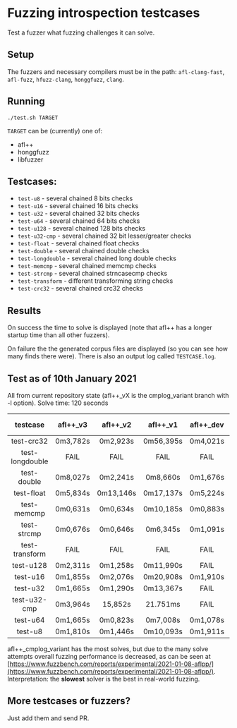 # Fuzzing introspection testcases

Test a fuzzer what fuzzing challenges it can solve.

## Setup

The fuzzers and necessary compilers must be in the path: `afl-clang-fast`, `afl-fuzz`, `hfuzz-clang`, `honggfuzz`, `clang`.

## Running

```
./test.sh TARGET
```

`TARGET` can be (currently) one of:
  * afl++
  * honggfuzz
  * libfuzzer

## Testcases:

  * `test-u8` - several chained 8 bits checks
  * `test-u16` - several chained 16 bits checks
  * `test-u32` - several chained 32 bits checks
  * `test-u64` - several chained 64 bits checks
  * `test-u128` - several chained 128 bits checks
  * `test-u32-cmp` - several chained 32 bit lesser/greater checks
  * `test-float` - several chained float checks
  * `test-double` - several chained double checks
  * `test-longdouble` - several chained long double checks
  * `test-memcmp` - several chained memcmp checks
  * `test-strcmp` - several chained strncasecmp checks
  * `test-transform` - different transforming string checks
  * `test-crc32` - several chained crc32 checks

## Results

On success the time to solve is displayed (note that afl++ has a longer startup time than all other fuzzers).

On failure the the generated corpus files are displayed (so you can see how many finds there were). There is also an output log called `TESTCASE.log`.

## Test as of 10th January 2021

All from current repository state (afl++_vX is the cmplog_variant branch with -l option).
Solve time: 120 seconds

|testcase|afl++_v3|afl++_v2|afl++_v1|afl++_dev|afl++_stable|honggfuzz-2.3|libfuzzer-12|
|:------:|:------:|:------:|:------:|:-------:|:----------:|:-----------:|:----------:|
|test-crc32|0m3,782s|0m2,923s|0m56,395s|0m4,021s|0m4,664s|FAIL|FAIL|
|test-longdouble|FAIL|FAIL|FAIL|FAIL|FAIL|FAIL|FAIL|
|test-double|0m8,027s|0m2,241s|0m8,660s|0m1,676s|FAIL|FAIL|FAIL|
|test-float|0m5,834s|0m13,146s|0m17,137s|0m5,224s|FAIL|FAIL|FAIL|
|test-memcmp|0m0,631s|0m0,634s|0m10,185s|0m0,883s|0m0,902s|0m1,025s|0m1,492s|
|test-strcmp|0m0,676s|0m0,646s|0m6,345s|0m1,091s|0m1,073s|0m1,025s|0m4,801s|
|test-transform|FAIL|FAIL|FAIL|FAIL|FAIL|FAIL|0m1,453s|
|test-u128|0m2,311s|0m1,258s|0m11,990s|FAIL|FAIL|FAIL|FAIL|
|test-u16|0m1,855s|0m2,076s|0m20,908s|0m1,910s|0m1,917s|FAIL|FAIL|
|test-u32|0m1,665s|0m1,290s|0m13,367s|FAIL|FAIL|FAIL|FAIL|
|test-u32-cmp|0m3,964s|15,852s|21.751ms|FAIL|FAIL|FAIL|FAIL|
|test-u64|0m1,665s|0m0,823s|0m7,008s|0m1,078s|0m1,081s|0m8,823s||
|test-u8|0m1,810s|0m1,446s|0m10,093s|0m1,911s|0m1,916s|1m16,225s|FAIL|

afl++_cmplog_variant has the most solves, but due to the many solve attempts overall fuzzing performance is decreased, as can be seen at [https://www.fuzzbench.com/reports/experimental/2021-01-08-aflpp/](https://www.fuzzbench.com/reports/experimental/2021-01-08-aflpp/).
Interpretation: the **slowest** solver is the best in real-world fuzzing.

## More testcases or fuzzers?

Just add them and send PR.

